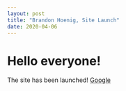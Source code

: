 ```yaml
---
layout: post
title: "Brandon Hoenig, Site Launch"
date: 2020-04-06
---
```


# Hello everyone!  

The site has been launched! [Google](http://google.com/)
